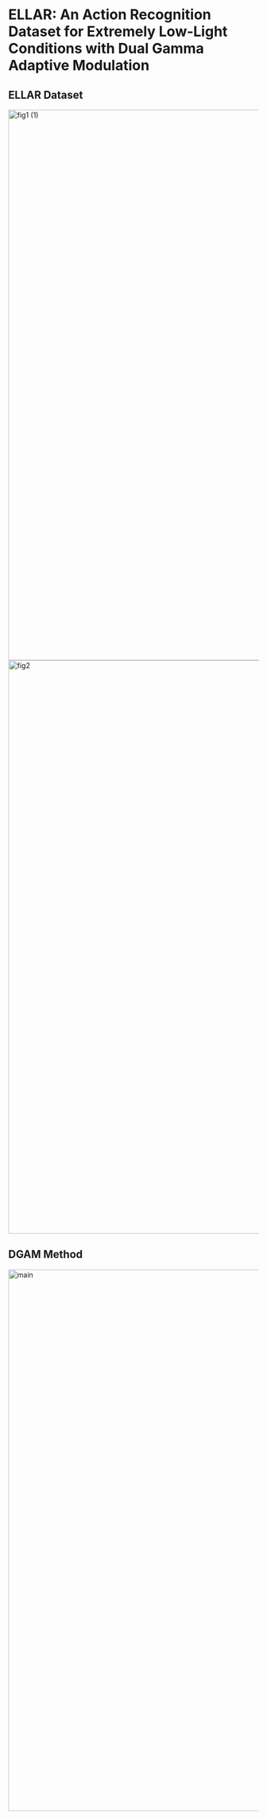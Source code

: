 # ELLAR: An Action Recognition Dataset for Extremely Low-Light Conditions with Dual Gamma Adaptive Modulation

## ELLAR Dataset
<img width="1105" alt="fig1 (1)" src="https://github.com/user-attachments/assets/5cc60403-c6f6-4b47-a924-09fd6600fa34">
<img width="1151" alt="fig2" src="https://github.com/user-attachments/assets/cb30b116-e344-4df4-9e10-9d944aa9c5e1">


## DGAM  Method
<img width="1087" alt="main" src="https://github.com/user-attachments/assets/12c0a843-138f-49b5-9526-40ef4814e04b">


